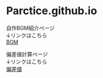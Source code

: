 # Parctice.github.io
自作BGM紹介ページ  
↓リンクはこちら  
[BGM](music.html)  
  
偏差値計算ページ  
↓リンクはこちら  
[偏差値](hensati.html)  
